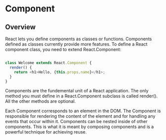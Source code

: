 # Component

## Overview

React lets you define components as classes or functions.  Components defined as classes currently provide more features.  To define a React component class, you need to extend React.Component:

```javascript

class Welcome extends React.Component {
  render() {
    return <h1>Hello, {this.props.name}</h1>;
  }
}

```

Components are the fundemental unit of a React application. The only method you must define in a React.Component subclass is called render().  All the other methods are optional.

Each Component corresponds to an element in the DOM.  The Component is responsible for rendering the content of the element and for handling any events that occur within it.  Components can be nested inside of other components.  This is what it is meant by composing components and is a powerful technique for achieving reuse. 